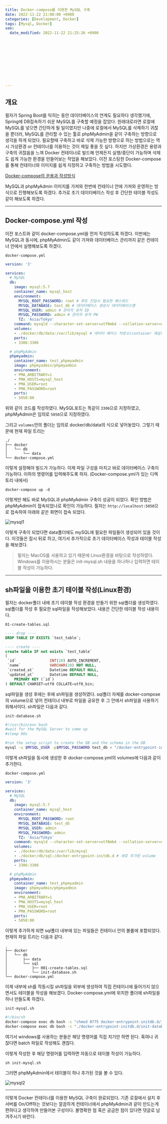 ```yaml
---
title: Docker-compose를 이용한 MySQL 구축
date: 2022-11-22 21:00:00 +0900
categories: [Development, Docker]
tags: [Mysql, Docker]
seo:
  date_modified: 2022-11-22 21:25:26 +0900











---
```


## 개요

필자가 Spring Boot를 익히는 동안 데이터베이스의 연계도 필요하다 생각했기에, Spring에 DB접속하기 쉬운 MySQL를 구축할 예정을 잡았다. 원래대로라면 로컬에 MySQL를 넣으면 간단하게 될 일이였지만 나중에 로컬에서 MySQL를 삭제하기 귀찮을 뿐더러, MySQL를 관리할 수 있는 툴로 phpMyAdmin을 같이 구축하는 방향으로 생각을 하게 되었다. 필요할때 구축하고 바로 삭제 가능한 방향으로 하는 방법으로는 역시 가상환경 or 컨테이너를 이용하는 것이 제일 좋을 듯 싶다. 하지만 가상환경은 용량과 구축의 귀찮음을 느껴 Docker 컨테이너로 빌드해 언제든지 실행/중단이 가능하며 삭제도 쉽게 가능한 환경을 만들어보는 작업을 해보았다. 이전 포스팅한 Docker-compose를 통해 컨테이너와 이미지를 쉽게 지정하고 구축하는 방법을 시도했다.

[Docker-compose의 운용과 작성방식](https://freez2385.github.io/posts/Docker-compose/)

 MySQL과 phpMyAdmin 이미지를 가져와 한번에 컨테이너 안에 가져와 운영하는 방식으로 진행해보도록 하겠다. 추가로 초기 데이터베이스 작성 후 간단한 테이블 작성도 같이 해보도록 하겠다.

---

## Docker-compose.yml 작성

이전 포스트와 같이 docker-compose.yml을 먼저 작성하도록 하겠다. 이번에는 MySQL과 동시에, phpMyAdmin도 같이 가져와 데이터베이스 관리까지 같은 컨테이너 안에서 실행해보도록 하겠다.

`docker-compose.yml`

```yml
version: '3'

services:
  # MySQL
  db:
    image: mysql:5.7
    container_name: mysql_host
    environment:
      MYSQL_ROOT_PASSWORD: root # 루트 진입시 필요한 패스워드
      MYSQL_DATABASE: test_db # 데이터베이스 생성시 데이터베이스명
      MYSQL_USER: admin # 관리자 유저 ID
      MYSQL_PASSWORD: admin # 관리자 유저 PW
      TZ: 'Asia/Tokyo'
    command: mysqld --character-set-server=utf8mb4 --collation-server=utf8mb4_unicode_ci # 빌드 후 데이터베이스 문자열을 UTF-8로 변경
    volumes:
    - ./docker/db/data:/var/lib/mysql # 데이터 베이스 저장소(container 재실행시 이전 정보 유지)
    ports:
    - 3306:3306

  # phpMyAdmin
  phpmyadmin:
    container_name: test_phpmyadmin
    image: phpmyadmin/phpmyadmin
    environment:
    - PMA_ARBITRARY=1
    - PMA_HOSTS=mysql_host
    - PMA_USER=root
    - PMA_PASSWORD=root
    ports:
    - 5050:80
```

위와 같이 코드를 작성하였다. MySQL포트는 똑같이 `3306`으로 지정하였고, phpMyAdmin은 임의로 `5050`으로 지정하였다. 

그리고 `volumes`안의 폴더는 임의로 docker/db/data의 식으로 넣어놓았다. 그렇기 때문에 현재 파일 트리는

```
./
├── docker
│   └── db
│       └── data
└── docker-compose.yml
```

이렇게 설정해야 빌드가 가능하다. 이제 파일 구성을 마치고 바로 데이터베이스 구축이 가능하다. 이하의 명령어를 입력해주도록 하자. (Docker-compose.yml가 있는 디렉토리 내에서)

```
docker-compose up -d
```

이렇게만 해도 바로 MySQL과 phpMyAdmin 구축이 성공이 되었다. 확인 방법은 phpMyAdmin이 접속되었나로 확인이 가능하다. 필자는 `http://localhost:5050`으로 접속하여 아래와 같은 화면이 접속 되었다.

![mysql1](https://s3.ap-northeast-1.amazonaws.com/freez2385.blog/img/2022-11-22-mysql/mysql1.png)

이렇게 구축이 되었다면 data폴더에도 mySQL에 필요한 파일들이 생성되어 있을 것이다. 이것들은 잠시 뒤로 하고, 여기서 추가적으로 초기 데이터베이스 작성과 테이블 작성을 해보겠다.

> 필자는 MacOS를 사용하고 있기 때문에 Linux환경을 바탕으로 작성하였다. Windows를 이용하시는 분들은 init-mysql.sh 내용을 하나하나 입력하면 테이블 작성이 가능하다.

---

## sh파일을 이용한 초기 테이블 작성(Linux환경)

필자는 docker폴더 내에 초기 테이블 작성 환경을 만들기 위한 sql폴더를 생성하였다. sql폴더를 작성 후 필요한 sql파일을 작성해보았다. 내용은 간단한  테이블 작성 내용이다.

`01-create-tables.sql`

```sql
---- drop ----
DROP TABLE IF EXISTS `test_table`;

---- create ----
create table IF not exists `test_table`
(
 `id`               INT(20) AUTO_INCREMENT,
 `name`             VARCHAR(20) NOT NULL,
 `created_at`       Datetime DEFAULT NULL,
 `updated_at`       Datetime DEFAULT NULL,
    PRIMARY KEY (`id`)
) DEFAULT CHARSET=utf8 COLLATE=utf8_bin;

```

sql파일을 생성 후에는 후에 sh파일을 생성하였다. sql폴더 자체를 docker-compose의 volume으로 넣어 컨테이너 내부로 파일을 공유한 후 그 안에서 sh파일을 사용하기 위해서이다. sh파일은 다음과 같다.

`init-database.sh`

```sh
#!/usr/bin/env bash
#wait for the MySQL Server to come up
#sleep 90s

#run the setup script to create the DB and the schema in the DB
mysql -u $MYSQL_USER -p$MYSQL_PASSWORD test_db < "/docker-entrypoint-initdb.d/001-create-tables.sql"
```

이렇게 sh파일을 동시에 생성한 후 docker-compose.yml의 volumes에 다음과 같이 추가한다.

`docker-compose.yml`

```yml
version: '3'

services:
  # MySQL
  db:
    image: mysql:5.7
    container_name: mysql_host
    environment:
      MYSQL_ROOT_PASSWORD: root
      MYSQL_DATABASE: test_db
      MYSQL_USER: admin
      MYSQL_PASSWORD: admin
      TZ: 'Asia/Tokyo'
    command: mysqld --character-set-server=utf8mb4 --collation-server=utf8mb4_unicode_ci 
    volumes:
    - ./docker/db/data:/var/lib/mysql
    - ./docker/db/sql:/docker-entrypoint-initdb.d # 새로 추가된 volume
    ports:
    - 3306:3306

  # phpMyAdmin
  phpmyadmin:
    container_name: test_phpmyadmin
    image: phpmyadmin/phpmyadmin
    environment:
    - PMA_ARBITRARY=1
    - PMA_HOSTS=mysql_host
    - PMA_USER=root
    - PMA_PASSWORD=root
    ports:
    - 5050:80
```

이렇게 추가하게 되면 sql폴더 내부에 있는 파일들은 컨테이너 안의 볼륨에 포함되었다. 현재의 파일 트리는 다음과 같다.

```
.
├── docker
│   └── db
│       ├── data
│       └── sql
│           ├── 001-create-tables.sql
│           └── init-database.sh
└── docker-compose.yml

```

이제 내부에 sh를 작동시킬 sh파일을 외부에 생성하여 직접 컨테이너에 들어가지 않으면서도 테이블을 작성을 해보겠다. Docker-compose.yml에 위치한 폴더에 sh파일을 하나 만들도록 하겠다.

`init-mysql.sh`

```sh
#!/bin/sh
docker-compose exec db bash -c "chmod 0775 docker-entrypoint-initdb.d/init-database.sh"
docker-compose exec db bash -c "./docker-entrypoint-initdb.d/init-database.sh"
```

여기서 windows를 사용하는 분들은 해당 명령어를 직접 치기만 하면 된다. 혹여나 귀찮다면 batch 파일로 작성해도 괜찮다.

이렇게 작성한 후 해당 명령어를 입력하면 자동으로 테이블 작성이 가능하다.

```
sh init-mysql.sh
```

그러면 phpMyAdmin에서 테이블이 하나 추가된 것을 볼 수 있다.

![mysql2](https://s3.ap-northeast-1.amazonaws.com/freez2385.blog/img/2022-11-22-mysql/mysql2.png)



---

이렇게 Docker 컨테이너를 이용한 MySQL 구축이 완료되었다. 기존 로컬에서 설치 후 서버를 On/Off하는 것보다는 깔끔하게 컨테이너에서 phpMyAdmin과 같이 만드는게 편하다고 생각하여 만들어본 구성이다. 불명확한 점 혹은 궁금한 점이 있다면 댓글로 남겨주시기 바란다.

